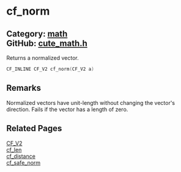 [](../header.md ':include')

# cf_norm

Category: [math](/api_reference?id=math)  
GitHub: [cute_math.h](https://github.com/RandyGaul/cute_framework/blob/master/include/cute_math.h)  
---

Returns a normalized vector.

```cpp
CF_INLINE CF_V2 cf_norm(CF_V2 a)
```

## Remarks

Normalized vectors have unit-length without changing the vector's direction. Fails if the vector has a length of zero.

## Related Pages

[CF_V2](/math/cf_v2.md)  
[cf_len](/math/cf_len.md)  
[cf_distance](/math/cf_distance.md)  
[cf_safe_norm](/math/cf_safe_norm.md)  
